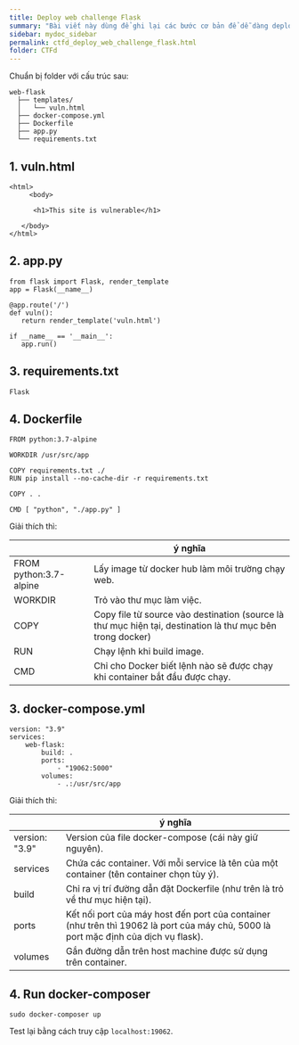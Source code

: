 ```yaml
---
title: Deploy web challenge Flask
summary: "Bài viết này dùng để ghi lại các bước cơ bản để dễ dàng deploy một thử thách web Flask cho team nghiên cứu."
sidebar: mydoc_sidebar
permalink: ctfd_deploy_web_challenge_flask.html
folder: CTFd
---
```


Chuẩn bị folder với cấu trúc sau:

```
web-flask
  ├── templates/
  │   └── vuln.html
  ├── docker-compose.yml
  ├── Dockerfile
  ├── app.py
  └── requirements.txt
```

## 1. vuln.html

```
<html>
     <body>
   
      <h1>This site is vulnerable</h1>
      
   </body>
</html>
```

## 2. app.py

```
from flask import Flask, render_template
app = Flask(__name__)

@app.route('/')
def vuln():
   return render_template('vuln.html')

if __name__ == '__main__':
   app.run()
```

## 3. requirements.txt

```
Flask
```

## 4. Dockerfile

```
FROM python:3.7-alpine

WORKDIR /usr/src/app

COPY requirements.txt ./
RUN pip install --no-cache-dir -r requirements.txt

COPY . .

CMD [ "python", "./app.py" ]
```

Giải thích thì:

|        | ý nghĩa 
| ------ | ------ 
| FROM python:3.7-alpine | Lấy image từ docker hub làm môi trường chạy web. |
| WORKDIR | Trỏ vào thư mục làm việc. |
| COPY | Copy file từ source vào destination (source là thư mục hiện tại, destination là thư mục bên trong docker) |
| RUN | Chạy lệnh khi build image. |
| CMD | Chỉ cho Docker biết lệnh nào sẽ được chạy khi container bắt đầu được chạy. |

## 3. docker-compose.yml

```
version: "3.9"
services:
    web-flask:
        build: .
        ports:
            - "19062:5000"
        volumes:
            - .:/usr/src/app
```

Giải thích thì:

|        | ý nghĩa 
| ------ | ------ 
| version: "3.9" | Version của file docker-compose (cái này giữ nguyên).  |
| services | Chứa các container. Với mỗi service là tên của một container (tên container chọn tùy ý). |
| build | Chỉ ra vị trí đường dẫn đặt Dockerfile (như trên là trỏ về thư mục hiện tại). |
| ports | Kết nối port của máy host đến port của container (như trên thì 19062 là port của máy chủ, 5000 là port mặc định của dịch vụ flask). |
| volumes | Gắn đường dẫn trên host machine được sử dụng trên container. |

## 4. Run docker-composer

`sudo docker-composer up`

Test lại bằng cách truy cập `localhost:19062`.
